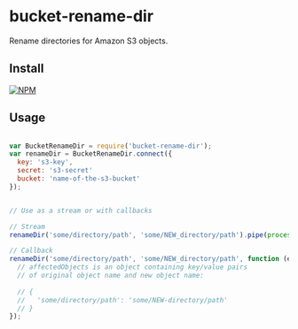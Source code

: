 # bucket-rename-dir

Rename directories for Amazon S3 objects.

## Install

[![NPM](https://nodei.co/npm/bucket-rename-dir.png)](https://nodei.co/npm/bucket-rename-dir/)

## Usage

```javascript

var BucketRenameDir = require('bucket-rename-dir');
var renameDir = BucketRenameDir.connect({
  key: 's3-key',
  secret: 's3-secret'
  bucket: 'name-of-the-s3-bucket'
});


// Use as a stream or with callbacks

// Stream
renameDir('some/directory/path', 'some/NEW_directory/path').pipe(process.stdout);

// Callback
renameDir('some/directory/path', 'some/NEW_directory/path', function (err, affectedObjects) {
  // affectedObjects is an object containing key/value pairs
  // of original object name and new object name:
   
  // {
  //   'some/directory/path': 'some/NEW-directory/path'
  // }
});

```
